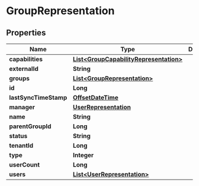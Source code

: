 # GroupRepresentation

## Properties
Name | Type | Description | Notes
------------ | ------------- | ------------- | -------------
**capabilities** | [**List&lt;GroupCapabilityRepresentation&gt;**](GroupCapabilityRepresentation.md) |  |  [optional]
**externalId** | **String** |  |  [optional]
**groups** | [**List&lt;GroupRepresentation&gt;**](GroupRepresentation.md) |  |  [optional]
**id** | **Long** |  |  [optional]
**lastSyncTimeStamp** | [**OffsetDateTime**](OffsetDateTime.md) |  |  [optional]
**manager** | [**UserRepresentation**](UserRepresentation.md) |  |  [optional]
**name** | **String** |  |  [optional]
**parentGroupId** | **Long** |  |  [optional]
**status** | **String** |  |  [optional]
**tenantId** | **Long** |  |  [optional]
**type** | **Integer** |  |  [optional]
**userCount** | **Long** |  |  [optional]
**users** | [**List&lt;UserRepresentation&gt;**](UserRepresentation.md) |  |  [optional]
